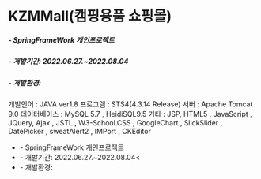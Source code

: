 # KZMMall(캠핑용품 쇼핑몰)
<div>
  <h5>- SpringFrameWork 개인프로젝트</h5>
  <h5>- 개발기간: 2022.06.27.~2022.08.04</h5>
  <h5>- 개발환경: </h5>
  개발언어 : JAVA ver1.8
프로그램 : STS4(4.3.14 Release)
서버 : Apache Tomcat 9.0
데이터베이스 : MySQL 5.7 , HeidiSQL9.5
기타 : JSP, HTML5 , JavaScript , JQuery, Ajax , JSTL , W3-School.CSS , GoogleChart ,
SlickSlider , DatePicker , sweatAlert2 , IMPort , CKEditor
</div>
<div>
  <ul>
    <li>- SpringFrameWork 개인프로젝트</li>
    <li>- 개발기간: 2022.06.27.~2022.08.04<</li>
    <li>- 개발환경: </li>
  </ul>
</div>
